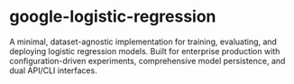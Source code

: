 # google-logistic-regression
A minimal, dataset-agnostic implementation for training, evaluating, and deploying logistic regression models. Built for enterprise production with configuration-driven experiments, comprehensive model persistence, and dual API/CLI interfaces.
